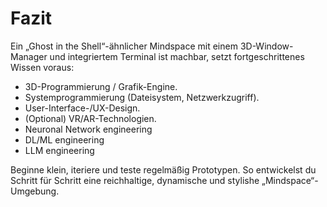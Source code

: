 # Fazit

Ein „Ghost in the Shell“-ähnlicher Mindspace mit einem 3D-Window-Manager und integriertem Terminal ist machbar, setzt fortgeschrittenes Wissen voraus:
- 3D-Programmierung / Grafik-Engine.
- Systemprogrammierung (Dateisystem, Netzwerkzugriff).
- User-Interface-/UX-Design.
- (Optional) VR/AR-Technologien.
- Neuronal Network engineering
- DL/ML engineering
- LLM engineering

Beginne klein, iteriere und teste regelmäßig Prototypen. So entwickelst du Schritt für Schritt eine reichhaltige, dynamische und stylishe „Mindspace“-Umgebung.
